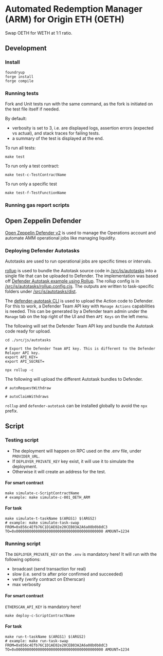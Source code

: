# Automated Redemption Manager (ARM) for Origin ETH (OETH)

Swap OETH for WETH at 1:1 ratio.

## Development

### Install

```
foundryup
forge install
forge compile
```

### Running tests
Fork and Unit tests run with the same command, as the fork is initiated on the test file itself if needed.

By default: 
- verbosity is set to 3, i.e. are displayed logs, assertion errors (expected vs actual), and stack traces for failing tests.
- a summary of the test is displayed at the end. 

To run all tests:
```
make test
```

To run only a test contract:
```
make test-c-TestContractName
```

To run only a specific test
```
make test-f-TestFunctionName
```

### Running gas report scripts

## Open Zeppelin Defender

[Open Zeppelin Defender v2](https://docs.openzeppelin.com/defender/v2/) is used to manage the Operations account and automate AMM operational jobs like managing liquidity.


### Deploying Defender Autotasks

Autotasks are used to run operational jobs are specific times or intervals.

[rollup](https://rollupjs.org/) is used to bundle the Autotask source code in [/src/js/autotasks](./src/js/autotasks) into a single file that can be uploaded to Defender. The implementation was based off [Defender Autotask example using Rollup](https://github.com/OpenZeppelin/defender-autotask-examples/tree/master/rollup). The rollup config is in [/src/js/autotasks/rollup.config.cjs](./src/js/autotasks/rollup.config.cjs). The outputs are written to task-specific folders under [/src/js/autotasks/dist](./src/js/autotasks/dist/).

The [defender-autotask CLI](https://www.npmjs.com/package/@openzeppelin/defender-autotask-client) is used to upload the Action code to Defender.
For this to work, a Defender Team API key with `Manage Actions` capabilities is needed. This can be generated by a Defender team admin under the `Manage` tab on the top right of the UI and then `API Keys` on the left menu.

The following will set the Defender Team API key and bundle the Autotask code ready for upload.

```
cd ./src/js/autotasks

# Export the Defender Team API key. This is different to the Defender Relayer API key.
export API_KEY=
export API_SECRET=

npx rollup -c
```

The following will upload the different Autotask bundles to Defender.

```
# autoRequestWithdraw

# autoClaimWithdraws

```

`rollup` and `defender-autotask` can be installed globally to avoid the `npx` prefix.


## Script

### Testing script
- The deployment will happen on RPC used on the .env file, under `PROVIDER_URL`.
- If `DEPLOYER_PRIVATE_KEY` key exist, it will use it to simulate the deployment.
- Otherwise it will create an address for the test.
#### For smart contract
```
make simulate-c-ScriptContractName
# example: make simulate-c-001_OETH_ARM
```
#### For task
```
make simulate-t-taskName $(ARGS1) $(ARGS2)
# example: make simulate-task-swap FROM=0x856c4Efb76C1D1AE02e20CEB03A2A6a08b0b8dC3 TO=0x0000000000000000000000000000000000000000 AMOUNT=1234
```

### Running script
The `DEPLOYER_PRIVATE_KEY` on the `.env` is mandatory here!
It will run with the following options:
- broadcast (send transaction for real)
- slow (i.e. send tx after prior confirmed and succeeded)
- verify (verify contract on Etherscan)
- max verbosity
#### For smart contract
`ETHERSCAN_API_KEY` is mandatory here!
```
make deploy-c-ScriptContractName
```

#### For task
```
make run-t-taskName $(ARGS1) $(ARGS2)
# example: make run-task-swap FROM=0x856c4Efb76C1D1AE02e20CEB03A2A6a08b0b8dC3 TO=0x0000000000000000000000000000000000000000 AMOUNT=1234
```
